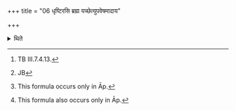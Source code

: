 +++
title = "06 धृष्टिरसि ब्रह्म यच्छेत्युपवेषमादाय"

+++

<details><summary>थिते</summary>

6. With dhr̥ṣṭirasi brahma yaccha...[^1] having taken at poking stick in his hand, with bhūtakr̥ta stha...[^2] having pushed away some burning coals from the Gārhapatya towards the north having them taken out of the Gārhapatya-fire-place, with sagarā stha[^3] having addressed them, he mutters agnaya ādityaṁ gr̥hṇāmi ahne rātrim in the evening; ādityāyāgniṁ gr̥hṇāmi rātryā ahaḥ[^4]-in the morning.  


[^1]: TB III.7.4.13.  

[^2]: JB  

[^3]: This formula occurs only in Āp.  

[^4]: This formula also occurs only in Āp.
</details>
